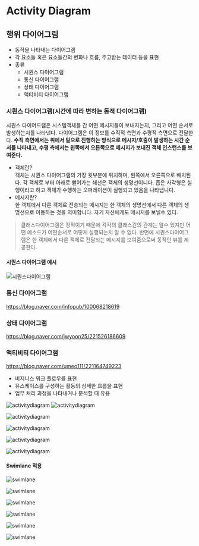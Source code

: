 # Activity Diagram

## 행위 다이어그림

- 동작을 나타내는 다이어그램
- 각 요소들 혹은 요소들간의 변화나 흐름, 주고받는 데이터 등을 표현
- 종류
  - 시퀀스 다이어그램
  - 통신 다이어그램
  - 상태 다이어그램
  - 액티비티 다이어그램

### 시퀀스 다이어그램(시간에 따라 변하는 동적 다이어그램)

시퀀스 다이어드램은 시스템객체들 간 어떤 메시지들이 보내지는지, 그리고 어떤 순서로 발생하는지를 나타낸다. 다이어그램은 이 정보를 수직적 측면과 수평적 측면으로 전달한다. **수직 측면에서는 위에서 밑으로 진행하는 방식으로 메시지/호출이 발생하는 시간 순서를 나타내고, 수평 측에서는 왼쪽에서 오른쪽으로 메시지가 보내진 객체 인스턴스를 보여준다.**

- 객체란?  
  객체는 시퀀스 다이어그램의 가장 윗부분에 위치하며, 왼쪽에서 오른쪽으로 배치된다. 각 객체로 부터 아래로 뻗어가는 쇄선은 객체의 생명선이니다. 좁은 사각형은 실행이라고 하고 객체가 수행하는 오퍼레이션이 실행되고 있음을 나타냅니다.
- 메시지란?  
  한 객체에서 다른 객체로 전송되는 메시지는 한 객체의 생명선에서 다른 객체의 생명선으로 이동하는 것을 의미합니다. 자기 자신에게도 메시지를 보낼수 있다.

> 클래스다이어그램은 정적이기 때문에 각각의 클래스간의 관계는 알수 있지만 어떤 메소드가 어떤순서로 어떻게 실행되는지 알 수 없다. 반면에 시퀀스다이어그램은 한 객체에서 다른 객체로 전달되는 메시지를 보여줌으로써 동적인 뷰를 제공한다.

#### 시퀀스 다이어그램 예시

![시퀀스다이어그램](../imgs/시퀀스다이어그램.png)

### 통신 다이어그램

<https://blog.naver.com/infopub/100068218619>

### 상태 다이어그램

<https://blog.naver.com/jwyoon25/221526186609>

### 액티비티 다이어그램

<https://blog.naver.com/umeo111/221164749223>

- 비지니스 워크 플로우를 표현
- 유스케이스를 구성하는 활동의 상세한 흐름을 표현
- 업무 처리 과정을 나타내거나 분석할 때 유용

![activitydiagram](../imgs/activitydiagram.png)
![activitydiagram](../imgs/activitydiagram1.png)

![activitydiagram](../imgs/activitydiagram2.png)

![activitydiagram](../imgs/activitydiagram3.png)

![activitydiagram](../imgs/activitydiagram4.png)

![activitydiagram](../imgs/activitydiagram5.png)

#### Swimlane 적용

![swimlane](../imgs/swimlane.png)

![swimlane](../imgs/swimlane1.png)

![swimlane](../imgs/swimlane2.png)

![swimlane](../imgs/swimlane3.png)

![swimlane](../imgs/swimlane4.png)

![swimlane](../imgs/swimlane5.png)
